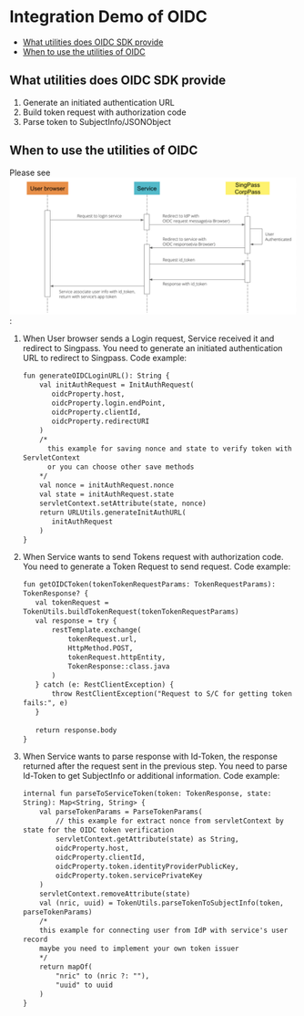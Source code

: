 # Integration Demo of OIDC

- [What utilities does OIDC SDK provide](#What-utilities-does-OIDC-SDK-provide)
- [When to use the utilities of OIDC](#When-to-use-the-utilities-of-OIDC)


## What utilities does OIDC SDK provide

1. Generate an initiated authentication URL
2. Build token request with authorization code
3. Parse token to SubjectInfo/JSONObject


## When to use the utilities of OIDC

Please see ![OIDC flow](../images/oidc_flow.png):

1. When User browser sends a Login request, Service received it and redirect to Singpass.
    You need to generate an initiated authentication URL to redirect to Singpass. Code example:
    ```
    fun generateOIDCLoginURL(): String {
        val initAuthRequest = InitAuthRequest(
           oidcProperty.host,
           oidcProperty.login.endPoint,
           oidcProperty.clientId,
           oidcProperty.redirectURI
        )
        /*
          this example for saving nonce and state to verify token with ServletContext
          or you can choose other save methods
        */
        val nonce = initAuthRequest.nonce
        val state = initAuthRequest.state
        servletContext.setAttribute(state, nonce)
        return URLUtils.generateInitAuthURL(
           initAuthRequest
        )
    }
    ```

2. When Service wants to send Tokens request with authorization code. You need to generate a Token Request to send request. Code example:
    ```
    fun getOIDCToken(tokenTokenRequestParams: TokenRequestParams): TokenResponse? {
       val tokenRequest = TokenUtils.buildTokenRequest(tokenTokenRequestParams)
       val response = try {
           restTemplate.exchange(
               tokenRequest.url,
               HttpMethod.POST,
               tokenRequest.httpEntity,
               TokenResponse::class.java
           )
       } catch (e: RestClientException) {
           throw RestClientException("Request to S/C for getting token fails:", e)
       }

       return response.body
    }
    ```

3. When Service wants to parse response with Id-Token, the response returned after the request sent in the previous step.
    You need to parse Id-Token to get SubjectInfo or additional information. Code example:
    ```
    internal fun parseToServiceToken(token: TokenResponse, state: String): Map<String, String> {
        val parseTokenParams = ParseTokenParams(
            // this example for extract nonce from servletContext by state for the OIDC token verification
            servletContext.getAttribute(state) as String,
            oidcProperty.host,
            oidcProperty.clientId,
            oidcProperty.token.identityProviderPublicKey,
            oidcProperty.token.servicePrivateKey
        )
        servletContext.removeAttribute(state)
        val (nric, uuid) = TokenUtils.parseTokenToSubjectInfo(token, parseTokenParams)
        /*
        this example for connecting user from IdP with service's user record
        maybe you need to implement your own token issuer
        */
        return mapOf(
            "nric" to (nric ?: ""),
            "uuid" to uuid
        )
    }
    ```
